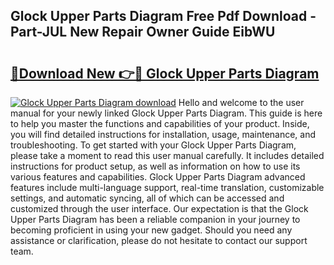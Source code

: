 ## Glock Upper Parts Diagram Free Pdf Download - Part-JUL New Repair Owner Guide EibWU

# <h2><a href="http://dfpq6e1.blite.top/?on=Glock+Upper+Parts+Diagram">🔗Download New 👉🔴 Glock Upper Parts Diagram</a></h2>

[![Glock Upper Parts Diagram download](https://i.imgur.com/lujVjoI.png)](http://dfpq6e1.blite.top/?on=Glock+Upper+Parts+Diagram)
Hello and welcome to the user manual for your newly linked Glock Upper Parts Diagram. This guide is here to help you master the functions and capabilities of your product. Inside, you will find detailed instructions for installation, usage, maintenance, and troubleshooting. To get started with your Glock Upper Parts Diagram, please take a moment to read this user manual carefully. It includes detailed instructions for product setup, as well as information on how to use its various features and capabilities. Glock Upper Parts Diagram advanced features include multi-language support, real-time translation, customizable settings, and automatic syncing, all of which can be accessed and customized through the user interface. Our expectation is that the Glock Upper Parts Diagram has been a reliable companion in your journey to becoming proficient in using your new gadget. Should you need any assistance or clarification, please do not hesitate to contact our support team.
